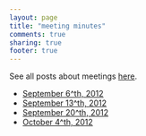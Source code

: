```yaml
---
layout: page
title: "meeting minutes"
comments: true
sharing: true
footer: true
---
```


See all posts about meetings [here](/blog/categories/meetings).

- [September 6^th, 2012](https://docs.google.com/document/pub?id=1naMwzxUZMzmnp127BeMgYjZk2KYwOZ9hNFl2INH7e64)
- [September 13^th, 2012](https://docs.google.com/document/pub?id=1StV3IK3vbrni2sH82LZn_kE2EOV6jNUEELavm0ZoY_Y)
- [September 20^th, 2012](https://docs.google.com/document/pub?id=1lPTg4TSMah2a85_X2FsobYwa-F6svOMeV9IbDp6ZDUU) 
- [October 4^th, 2012](https://docs.google.com/document/pub?id=1D14SO21D__9x6PN6FYpckH4qwsow25qcu7FwXPfSpoY)
